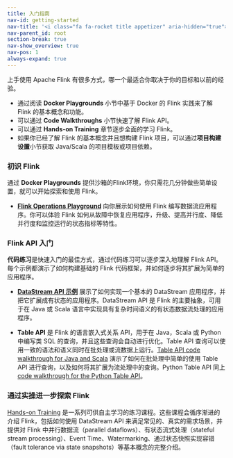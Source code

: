 ```yaml
---
title: 入门指南
nav-id: getting-started
nav-title: '<i class="fa fa-rocket title appetizer" aria-hidden="true"></i> Getting Started'
nav-parent_id: root
section-break: true
nav-show_overview: true
nav-pos: 1
always-expand: true
---
```

<!--
Licensed to the Apache Software Foundation (ASF) under one
or more contributor license agreements.  See the NOTICE file
distributed with this work for additional information
regarding copyright ownership.  The ASF licenses this file
to you under the Apache License, Version 2.0 (the
"License"); you may not use this file except in compliance
with the License.  You may obtain a copy of the License at

  http://www.apache.org/licenses/LICENSE-2.0

Unless required by applicable law or agreed to in writing,
software distributed under the License is distributed on an
"AS IS" BASIS, WITHOUT WARRANTIES OR CONDITIONS OF ANY
KIND, either express or implied.  See the License for the
specific language governing permissions and limitations
under the License.
-->

上手使用 Apache Flink 有很多方式，哪一个最适合你取决于你的目标和以前的经验。

* 通过阅读 **Docker Playgrounds** 小节中基于 Docker 的 Flink 实践来了解 Flink 的基本概念和功能。
* 可以通过 **Code Walkthroughs** 小节快速了解 Flink API。
* 可以通过 **Hands-on Training** 章节逐步全面的学习 Flink。
* 如果你已经了解 Flink 的基本概念并且想构建 Flink 项目，可以通过**项目构建设置**小节获取 Java/Scala 的项目模板或项目依赖。

### 初识 Flink

通过 **Docker Playgrounds** 提供沙箱的Flink环境，你只需花几分钟做些简单设置，就可以开始探索和使用 Flink。

* [**Flink Operations Playground**](./docker-playgrounds/flink-operations-playground.html) 向你展示如何使用 Flink 编写数据流应用程序。你可以体验 Flink 如何从故障中恢复应用程序，升级、提高并行度、降低并行度和监控运行的状态指标等特性。

<!--
* The [**Streaming SQL Playground**]() provides a Flink cluster with a SQL CLI client, tables which are fed by streaming data sources, and instructions for how to run continuous streaming SQL queries on these tables. This is the perfect environment for your first steps with streaming SQL.
-->

### Flink API 入门

**代码练习**是快速入门的最佳方式，通过代码练习可以逐步深入地理解 Flink API。每个示例都演示了如何构建基础的 Flink 代码框架，并如何逐步将其扩展为简单的应用程序。

<!--
* The [**DataStream API**]() code walkthrough shows how to implement a simple DataStream application and how to extend it to be stateful and use timers.
-->
* [**DataStream API 示例**](./walkthroughs/datastream_api.html) 展示了如何实现一个基本的 DataStream 应用程序，并把它扩展成有状态的应用程序。DataStream API 是 Flink 的主要抽象，可用于在 Java 或 Scala 语言中实现具有复杂时间语义的有状态数据流处理的应用程序。

* **Table API** 是 Flink 的语言嵌入式关系 API，用于在 Java，Scala 或 Python 中编写类 SQL 的查询，并且这些查询会自动进行优化。Table API 查询可以使用一致的语法和语义同时在批处理或流数据上运行。[Table API code walkthrough for Java and Scala](./walkthroughs/table_api.html) 演示了如何在批处理中简单的使用 Table API 进行查询，以及如何将其扩展为流处理中的查询。Python Table API 同上 [code walkthrough for the Python Table API](./walkthroughs/python_table_api.html)。

### 通过实操进一步探索 Flink

[Hands-on Training](/zh/training/index.html) 是一系列可供自主学习的练习课程。这些课程会循序渐进的介绍 Flink，包括如何使用 DataStream API 来满足常见的、真实的需求场景，并提供对 Flink 中并行数据流（parallel dataflows）、有状态流式处理（stateful stream processing）、Event Time、Watermarking、通过状态快照实现容错（fault tolerance via state snapshots）等基本概念的完整介绍。

<!--
### Starting a new Flink application

The **Project Setup** instructions show you how to create a project for a new Flink application in just a few steps.

* [**DataStream API**]()
* [**DataSet API**]()
* [**Table API / SQL**]()
 -->
